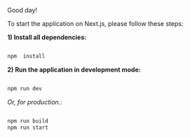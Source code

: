 Good day!

To start the application on Next.js, please follow these steps:

**1) Install all dependencies:**

```bash

npm  install

```

**2) Run the application in development mode:**

```bash

npm run dev

```

_Or, for production.:_

```bash

npm run build
npm run start

```
